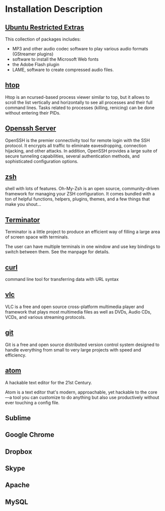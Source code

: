 # Installation Description

## [Ubuntu Restricted Extras](https://launchpad.net/ubuntu/xenial/+package/ubuntu-restricted-extras)

This collection of packages includes:

- MP3 and other audio codec software to play various audio formats (GStreamer plugins)
- software to install the Microsoft Web fonts
- the Adobe Flash plugin
- LAME, software to create compressed audio files.

## [htop](https://launchpad.net/ubuntu/xenial/+source/htop)

Htop is an ncursed-based process viewer similar to top, but it allows to scroll the list vertically and horizontally to see all processes and their full command lines. Tasks related to processes (killing, renicing) can be done without entering their PIDs.

## [Openssh Server](https://www.openssh.com/)

OpenSSH is the premier connectivity tool for remote login with the SSH protocol. It encrypts all traffic to eliminate eavesdropping, connection hijacking, and other attacks. In addition, OpenSSH provides a large suite of secure tunneling capabilities, several authentication methods, and sophisticated configuration options.

## [zsh](http://ohmyz.sh/)

shell with lots of features. Oh-My-Zsh is an open source, community-driven framework for managing your ZSH configuration. It comes bundled with a ton of helpful functions, helpers, plugins, themes, and a few things that make you shout...

## [Terminator](https://apps.ubuntu.com/cat/applications/precise/terminator/)

Terminator is a little project to produce an efficient way of filling a large area of screen space with terminals.

The user can have multiple terminals in one window and use key bindings to switch between them. See the manpage for details.

## [curl](https://launchpad.net/ubuntu/xenial/+source/curl)

command line tool for transferring data with URL syntax

## [vlc](https://www.videolan.org/vlc/download-ubuntu.html)

VLC is a free and open source cross-platform multimedia player and framework that plays most multimedia files as well as DVDs, Audio CDs, VCDs, and various streaming protocols.

## [git](https://git-scm.com/)

Git is a free and open source distributed version control system designed to handle everything from small to very large projects with speed and efficiency.

## [atom](https://atom.io/)

A hackable text editor for the 21st Century.

Atom is a text editor that's modern, approachable, yet hackable to the core—a tool you can customize to do anything but also use productively without ever touching a config file.

## Sublime
## Google Chrome
## Dropbox
## Skype
## Apache
## MySQL
